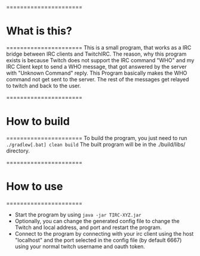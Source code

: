 ======================
# What is this?
======================
This is a small program, that works as a IRC bridge between IRC clients and TwitchIRC. The reason, why this program exists is because Twitch does not support the IRC command "WHO" and my IRC Client kept to send a WHO message, that got answered by the server with "Unknown Command" reply. This Program basically makes the WHO command not get sent to the server. The rest of the messages get relayed to twitch and back to the user.

======================
# How to build
======================
To build the program, you just need to run ``` ./gradlew[.bat] clean build ```
The built program will be in the ./build/libs/ directory.

======================
# How to use
======================
  - Start the program by using  ``` java -jar TIRC-XYZ.jar ```
  - Optionally, you can change the generated config file to change the Twitch and local address, and port and restart the program.
  - Connect to the program by connecting with your irc client using the host "localhost" and the port selected in the config file (by default 6667) using your normal twitch username and oauth token.
